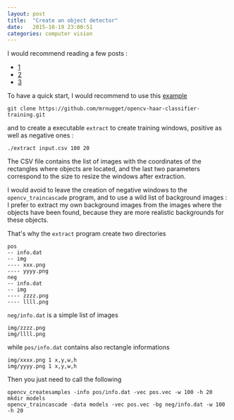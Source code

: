 ```yaml
---
layout: post
title:  "Create an object detector"
date:   2015-10-19 23:00:51
categories: computer vision
---
```


I would recommend reading a few posts :
- [1](http://coding-robin.de/2013/07/22/train-your-own-opencv-haar-classifier.html)
- [2](http://note.sonots.com/SciSoftware/haartraining.html)
- [3](http://opencvuser.blogspot.be/2011/08/creating-haar-cascade-classifier-aka.html)


To have a quick start, I would recommend to use this [example](https://github.com/mrnugget/opencv-haar-classifier-training)

    git clone https://github.com/mrnugget/opencv-haar-classifier-training.git


and to create a executable `extract` to create training windows, positive as well as negative ones :

    ./extract input.csv 100 20

The CSV file contains the list of images with the coordinates of the rectangles where objects are located, and the last two parameters correspond to the size to resize the windows after extraction.

I would avoid to leave the creation of negative windows to the `opencv_traincascade` program, and to use a wild list of background images : I prefer to extract my own background images from the images where the objects have been found, because they are more realistic backgrounds for these objects.

That's why the `extract` program create two directories

    pos
    -- info.dat
    -- img
    ---- xxx.png
    ---- yyyy.png
    neg
    -- info.dat
    -- img
    ---- zzzz.png
    ---- llll.png

`neg/info.dat` is a simple list of images

    img/zzzz.png
    img/llll.png

while `pos/info.dat` contains also rectangle informations

    img/xxxx.png 1 x,y,w,h
    img/yyyy.png 1 x,y,w,h

Then you just need to call the following

    opencv_createsamples -info pos/info.dat -vec pos.vec -w 100 -h 20
    mkdir models
    opencv_traincascade -data models -vec pos.vec -bg neg/info.dat -w 100 -h 20
